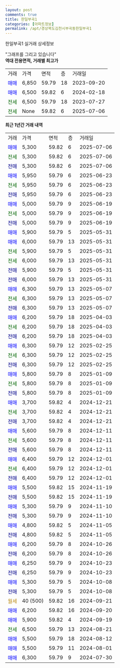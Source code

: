 ```yaml
---
layout: post
comments: true
title: 한일부곡1
categories: [아파트정보]
permalink: /apt/경상북도김천시부곡동한일부곡1
---
```


한일부곡1 실거래 상세정보

<script type="text/javascript">
  google.charts.load('current', {'packages':['line', 'corechart']});
  google.charts.setOnLoadCallback(drawChart);

  function drawChart() {
    var data = new google.visualization.DataTable();
    data.addColumn('date', '거래일');
    data.addColumn('number', "매매");
    data.addColumn('number', "전세");
    data.addColumn('number', "전매");

    data.addRows([[new Date(Date.parse("2025-07-06")), 5300, null, null], [new Date(Date.parse("2025-07-06")), null, 5300, null], [new Date(Date.parse("2025-07-06")), null, null, 5300], [new Date(Date.parse("2025-06-23")), 5950, null, null], [new Date(Date.parse("2025-06-23")), null, 5950, null], [new Date(Date.parse("2025-06-23")), null, null, 5950], [new Date(Date.parse("2025-06-19")), 5000, null, null], [new Date(Date.parse("2025-06-19")), null, 5000, null], [new Date(Date.parse("2025-06-19")), null, null, 5000], [new Date(Date.parse("2025-05-31")), 5900, null, null], [new Date(Date.parse("2025-05-31")), 6000, null, null], [new Date(Date.parse("2025-05-31")), null, 5900, null], [new Date(Date.parse("2025-05-31")), null, 6000, null], [new Date(Date.parse("2025-05-31")), null, null, 5900], [new Date(Date.parse("2025-05-31")), null, null, 6000], [new Date(Date.parse("2025-05-07")), 6300, null, null], [new Date(Date.parse("2025-05-07")), null, 6300, null], [new Date(Date.parse("2025-05-07")), null, null, 6300], [new Date(Date.parse("2025-04-03")), 6200, null, null], [new Date(Date.parse("2025-04-03")), null, 6200, null], [new Date(Date.parse("2025-04-03")), null, null, 6200], [new Date(Date.parse("2025-02-25")), 6300, null, null], [new Date(Date.parse("2025-02-25")), null, 6300, null], [new Date(Date.parse("2025-02-25")), null, null, 6300], [new Date(Date.parse("2025-01-09")), 5800, null, null], [new Date(Date.parse("2025-01-09")), null, 5800, null], [new Date(Date.parse("2025-01-09")), null, null, 5800], [new Date(Date.parse("2024-12-21")), 3700, null, null], [new Date(Date.parse("2024-12-21")), null, 3700, null], [new Date(Date.parse("2024-12-21")), null, null, 3700], [new Date(Date.parse("2024-12-11")), 5600, null, null], [new Date(Date.parse("2024-12-11")), null, 5600, null], [new Date(Date.parse("2024-12-11")), null, null, 5600], [new Date(Date.parse("2024-12-01")), 6400, null, null], [new Date(Date.parse("2024-12-01")), null, 6400, null], [new Date(Date.parse("2024-12-01")), null, null, 6400], [new Date(Date.parse("2024-11-19")), 5500, null, null], [new Date(Date.parse("2024-11-19")), null, null, 5500], [new Date(Date.parse("2024-11-10")), 5300, null, null], [new Date(Date.parse("2024-11-10")), null, null, 5300], [new Date(Date.parse("2024-11-05")), 4800, null, null], [new Date(Date.parse("2024-11-05")), null, null, 4800], [new Date(Date.parse("2024-10-26")), 6200, null, null], [new Date(Date.parse("2024-10-26")), null, null, 6200], [new Date(Date.parse("2024-10-23")), 6250, null, null], [new Date(Date.parse("2024-10-23")), null, null, 6250], [new Date(Date.parse("2024-10-08")), 5300, null, null], [new Date(Date.parse("2024-10-08")), null, null, 5300], [new Date(Date.parse("2024-09-21")), null, null, null], [new Date(Date.parse("2024-09-20")), 6200, null, null], [new Date(Date.parse("2024-09-19")), 5900, null, null], [new Date(Date.parse("2024-08-21")), null, 6500, null], [new Date(Date.parse("2024-08-12")), 5500, null, null], [new Date(Date.parse("2024-08-01")), 5500, null, null], [new Date(Date.parse("2024-07-30")), 6300, null, null]]);

    var options = {
      hAxis: {
        format: 'yyyy/MM/dd'
      },    
      lineWidth: 0,
      pointsVisible: true,    
      title: '최근 1년간 유형별 실거래가 분포',
      legend: { position: 'bottom' }
    };

    var formatter = new google.visualization.NumberFormat({pattern:'###,###'} );
    formatter.format(data, 1);
    formatter.format(data, 2);
    
    setTimeout(function() {
        var chart = new google.visualization.LineChart(document.getElementById('columnchart_material'));
        chart.draw(data, (options));
        document.getElementById('loading').style.display = 'none';
    }, 200);
  }
</script>


<div id="loading" style="z-index:20; display: block; margin-left: 0px">"그래프를 그리고 있습니다"</div>
<div id="columnchart_material" style="width: 95%; margin-left: 0px; display: block"></div>
<!-- contents start -->
<b>역대 전용면적, 거래별 최고가</b>
<table class="sortable">
    <tr>
      <td>거래</td>
      <td>가격</td>
      <td>면적</td>
      <td>층</td>
      <td>거래일</td>
    </tr>
        <tr>
          <td><a style="color: blue">매매</a></td>
          <td>6,850</td>
          <td>59.79</td>
          <td>18</td>
          <td>2023-09-20</td>
        </tr>            <tr>
          <td><a style="color: blue">매매</a></td>
          <td>6,500</td>
          <td>59.82</td>
          <td>6</td>
          <td>2024-02-18</td>
        </tr>        
        <tr>
              <td><a style="color: darkgreen">전세</a></td>
              <td>6,500</td>
              <td>59.79</td>
              <td>18</td>
              <td>2023-07-27</td>
            </tr>            <tr>
              <td><a style="color: darkgreen">전세</a></td>
              <td>None</td>
              <td>59.82</td>
              <td>6</td>
              <td>2025-07-06</td>
            </tr>        
    
</table>

<b>최근 1년간 거래 내역</b>

<table class="sortable">
    <tr>
      <td>거래</td>
      <td>가격</td>
      <td>면적</td>
      <td>층</td>
      <td>거래일</td>
    </tr>
    <tr>
      <td><a style="color: blue">매매</a></td>
      <td>5,300</td>
      <td>59.82</td>
      <td>6</td>
      <td>2025-07-06</td>
    </tr>          <tr>
      <td><a style="color: darkgreen">전세</a></td>
      <td>5,300</td>
      <td>59.82</td>
      <td>6</td>
      <td>2025-07-06</td>
    </tr>          <tr>
      <td><a style="color: darkblue">전매</a></td>
      <td>5,300</td>
      <td>59.82</td>
      <td>6</td>
      <td>2025-07-06</td>
    </tr>          <tr>
      <td><a style="color: blue">매매</a></td>
      <td>5,950</td>
      <td>59.79</td>
      <td>6</td>
      <td>2025-06-23</td>
    </tr>          <tr>
      <td><a style="color: darkgreen">전세</a></td>
      <td>5,950</td>
      <td>59.79</td>
      <td>6</td>
      <td>2025-06-23</td>
    </tr>          <tr>
      <td><a style="color: darkblue">전매</a></td>
      <td>5,950</td>
      <td>59.79</td>
      <td>6</td>
      <td>2025-06-23</td>
    </tr>          <tr>
      <td><a style="color: blue">매매</a></td>
      <td>5,000</td>
      <td>59.79</td>
      <td>9</td>
      <td>2025-06-19</td>
    </tr>          <tr>
      <td><a style="color: darkgreen">전세</a></td>
      <td>5,000</td>
      <td>59.79</td>
      <td>9</td>
      <td>2025-06-19</td>
    </tr>          <tr>
      <td><a style="color: darkblue">전매</a></td>
      <td>5,000</td>
      <td>59.79</td>
      <td>9</td>
      <td>2025-06-19</td>
    </tr>          <tr>
      <td><a style="color: blue">매매</a></td>
      <td>5,900</td>
      <td>59.79</td>
      <td>5</td>
      <td>2025-05-31</td>
    </tr>          <tr>
      <td><a style="color: blue">매매</a></td>
      <td>6,000</td>
      <td>59.79</td>
      <td>13</td>
      <td>2025-05-31</td>
    </tr>          <tr>
      <td><a style="color: darkgreen">전세</a></td>
      <td>5,900</td>
      <td>59.79</td>
      <td>5</td>
      <td>2025-05-31</td>
    </tr>          <tr>
      <td><a style="color: darkgreen">전세</a></td>
      <td>6,000</td>
      <td>59.79</td>
      <td>13</td>
      <td>2025-05-31</td>
    </tr>          <tr>
      <td><a style="color: darkblue">전매</a></td>
      <td>5,900</td>
      <td>59.79</td>
      <td>5</td>
      <td>2025-05-31</td>
    </tr>          <tr>
      <td><a style="color: darkblue">전매</a></td>
      <td>6,000</td>
      <td>59.79</td>
      <td>13</td>
      <td>2025-05-31</td>
    </tr>          <tr>
      <td><a style="color: blue">매매</a></td>
      <td>6,300</td>
      <td>59.79</td>
      <td>13</td>
      <td>2025-05-07</td>
    </tr>          <tr>
      <td><a style="color: darkgreen">전세</a></td>
      <td>6,300</td>
      <td>59.79</td>
      <td>13</td>
      <td>2025-05-07</td>
    </tr>          <tr>
      <td><a style="color: darkblue">전매</a></td>
      <td>6,300</td>
      <td>59.79</td>
      <td>13</td>
      <td>2025-05-07</td>
    </tr>          <tr>
      <td><a style="color: blue">매매</a></td>
      <td>6,200</td>
      <td>59.79</td>
      <td>18</td>
      <td>2025-04-03</td>
    </tr>          <tr>
      <td><a style="color: darkgreen">전세</a></td>
      <td>6,200</td>
      <td>59.79</td>
      <td>18</td>
      <td>2025-04-03</td>
    </tr>          <tr>
      <td><a style="color: darkblue">전매</a></td>
      <td>6,200</td>
      <td>59.79</td>
      <td>18</td>
      <td>2025-04-03</td>
    </tr>          <tr>
      <td><a style="color: blue">매매</a></td>
      <td>6,300</td>
      <td>59.79</td>
      <td>12</td>
      <td>2025-02-25</td>
    </tr>          <tr>
      <td><a style="color: darkgreen">전세</a></td>
      <td>6,300</td>
      <td>59.79</td>
      <td>12</td>
      <td>2025-02-25</td>
    </tr>          <tr>
      <td><a style="color: darkblue">전매</a></td>
      <td>6,300</td>
      <td>59.79</td>
      <td>12</td>
      <td>2025-02-25</td>
    </tr>          <tr>
      <td><a style="color: blue">매매</a></td>
      <td>5,800</td>
      <td>59.79</td>
      <td>8</td>
      <td>2025-01-09</td>
    </tr>          <tr>
      <td><a style="color: darkgreen">전세</a></td>
      <td>5,800</td>
      <td>59.79</td>
      <td>8</td>
      <td>2025-01-09</td>
    </tr>          <tr>
      <td><a style="color: darkblue">전매</a></td>
      <td>5,800</td>
      <td>59.79</td>
      <td>8</td>
      <td>2025-01-09</td>
    </tr>          <tr>
      <td><a style="color: blue">매매</a></td>
      <td>3,700</td>
      <td>59.82</td>
      <td>4</td>
      <td>2024-12-21</td>
    </tr>          <tr>
      <td><a style="color: darkgreen">전세</a></td>
      <td>3,700</td>
      <td>59.82</td>
      <td>4</td>
      <td>2024-12-21</td>
    </tr>          <tr>
      <td><a style="color: darkblue">전매</a></td>
      <td>3,700</td>
      <td>59.82</td>
      <td>4</td>
      <td>2024-12-21</td>
    </tr>          <tr>
      <td><a style="color: blue">매매</a></td>
      <td>5,600</td>
      <td>59.79</td>
      <td>8</td>
      <td>2024-12-11</td>
    </tr>          <tr>
      <td><a style="color: darkgreen">전세</a></td>
      <td>5,600</td>
      <td>59.79</td>
      <td>8</td>
      <td>2024-12-11</td>
    </tr>          <tr>
      <td><a style="color: darkblue">전매</a></td>
      <td>5,600</td>
      <td>59.79</td>
      <td>8</td>
      <td>2024-12-11</td>
    </tr>          <tr>
      <td><a style="color: blue">매매</a></td>
      <td>6,400</td>
      <td>59.79</td>
      <td>12</td>
      <td>2024-12-01</td>
    </tr>          <tr>
      <td><a style="color: darkgreen">전세</a></td>
      <td>6,400</td>
      <td>59.79</td>
      <td>12</td>
      <td>2024-12-01</td>
    </tr>          <tr>
      <td><a style="color: darkblue">전매</a></td>
      <td>6,400</td>
      <td>59.79</td>
      <td>12</td>
      <td>2024-12-01</td>
    </tr>          <tr>
      <td><a style="color: blue">매매</a></td>
      <td>5,500</td>
      <td>59.82</td>
      <td>15</td>
      <td>2024-11-19</td>
    </tr>          <tr>
      <td><a style="color: darkblue">전매</a></td>
      <td>5,500</td>
      <td>59.82</td>
      <td>15</td>
      <td>2024-11-19</td>
    </tr>          <tr>
      <td><a style="color: blue">매매</a></td>
      <td>5,300</td>
      <td>59.79</td>
      <td>9</td>
      <td>2024-11-10</td>
    </tr>          <tr>
      <td><a style="color: darkblue">전매</a></td>
      <td>5,300</td>
      <td>59.79</td>
      <td>9</td>
      <td>2024-11-10</td>
    </tr>          <tr>
      <td><a style="color: blue">매매</a></td>
      <td>4,800</td>
      <td>59.82</td>
      <td>5</td>
      <td>2024-11-05</td>
    </tr>          <tr>
      <td><a style="color: darkblue">전매</a></td>
      <td>4,800</td>
      <td>59.82</td>
      <td>5</td>
      <td>2024-11-05</td>
    </tr>          <tr>
      <td><a style="color: blue">매매</a></td>
      <td>6,200</td>
      <td>59.79</td>
      <td>8</td>
      <td>2024-10-26</td>
    </tr>          <tr>
      <td><a style="color: darkblue">전매</a></td>
      <td>6,200</td>
      <td>59.79</td>
      <td>8</td>
      <td>2024-10-26</td>
    </tr>          <tr>
      <td><a style="color: blue">매매</a></td>
      <td>6,250</td>
      <td>59.79</td>
      <td>9</td>
      <td>2024-10-23</td>
    </tr>          <tr>
      <td><a style="color: darkblue">전매</a></td>
      <td>6,250</td>
      <td>59.79</td>
      <td>9</td>
      <td>2024-10-23</td>
    </tr>          <tr>
      <td><a style="color: blue">매매</a></td>
      <td>5,300</td>
      <td>59.79</td>
      <td>5</td>
      <td>2024-10-08</td>
    </tr>          <tr>
      <td><a style="color: darkblue">전매</a></td>
      <td>5,300</td>
      <td>59.79</td>
      <td>5</td>
      <td>2024-10-08</td>
    </tr>          <tr>
      <td><a style="color: darkgoldenrod">월세</a></td>
      <td>40 (500)</td>
      <td>59.82</td>
      <td>16</td>
      <td>2024-09-21</td>
    </tr>          <tr>
      <td><a style="color: blue">매매</a></td>
      <td>6,200</td>
      <td>59.82</td>
      <td>16</td>
      <td>2024-09-20</td>
    </tr>          <tr>
      <td><a style="color: blue">매매</a></td>
      <td>5,900</td>
      <td>59.82</td>
      <td>4</td>
      <td>2024-09-19</td>
    </tr>          <tr>
      <td><a style="color: darkgreen">전세</a></td>
      <td>6,500</td>
      <td>59.79</td>
      <td>13</td>
      <td>2024-08-21</td>
    </tr>          <tr>
      <td><a style="color: blue">매매</a></td>
      <td>5,500</td>
      <td>59.79</td>
      <td>18</td>
      <td>2024-08-12</td>
    </tr>          <tr>
      <td><a style="color: blue">매매</a></td>
      <td>5,500</td>
      <td>59.79</td>
      <td>11</td>
      <td>2024-08-01</td>
    </tr>          <tr>
      <td><a style="color: blue">매매</a></td>
      <td>6,300</td>
      <td>59.79</td>
      <td>9</td>
      <td>2024-07-30</td>
    </tr>      </table>
<!-- contents end -->    

